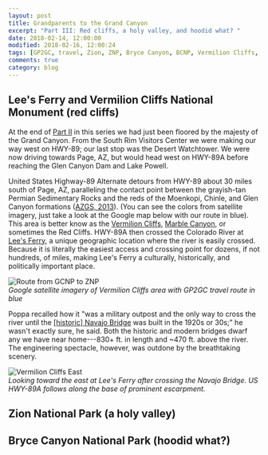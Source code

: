 ```yaml
---
layout: post
title: Grandparents to the Grand Canyon
excerpt: "Part III: Red cliffs, a holy valley, and hoodid what? "
date: 2018-02-14, 12:00:00
modified: 2018-02-16, 12:00:24
tags: [GP2GC, travel, Zion, ZNP, Bryce Canyon, BCNP, Vermilion Cliffs, VCNM]
comments: true
category: blog
---
```


## Lee's Ferry and Vermilion Cliffs National Monument (red cliffs)

At the end of [Part II](https://aldridgecaleb.github.io/blog/GP2GC-II/) in this series we had just been floored by the majesty of the Grand Canyon. From the South Rim Visitors Center we were making our way west on HWY-89; our last stop was the Desert Watchtower. We were now driving towards Page, AZ, but would head west on HWY-89A before reaching the Glen Canyon Dam and Lake Powell.

United States Highway-89 Alternate detours from HWY-89 about 30 miles south of Page, AZ, paralleling the contact point between the grayish-tan Permian Sedimentary Rocks and the reds of the Moenkopi, Chinle, and Glen Canyon formations ([AZGS, 2013](http://data.azgs.az.gov/geologic-map-of-arizona/)). (You can see the colors from satellite imagery, just take a look at the Google map below with our route in blue). This area is better know as the [Vermilion Cliffs](https://www.blm.gov/visit/vermilion-cliffs), [Marble Canyon](http://www.americansouthwest.net/arizona/vermilion_cliffs/national_monument.html), or sometimes the Red Cliffs. HWY-89A then crossed the Colorado River at [Lee's Ferry](https://en.wikipedia.org/wiki/Lee%27s_Ferry), a unique geographic location where the river is easily crossed. Because it is literally the easiest access and crossing point for dozens, if not hundreds, of miles, making Lee's Ferry a culturally, historically, and politically important place.

![Route from GCNP to ZNP](https://www.flickr.com/photos/156395345@N03/shares/9Y33z3)  
*Google satellite imagery of Vermilion Cliffs area with GP2GC travel route in blue*

Poppa recalled how it "was a military outpost and the only way to cross the river until the [[historic] Navajo Bridge](https://www.nps.gov/glca/learn/historyculture/navajobridge.htm) was built in the 1920s or 30s;" he wasn't exactly sure, he said. Both the historic and modern bridges dwarf any we have near home---830+ ft. in length and ~470 ft. above the river. The engineering spectacle, however, was outdone by the breathtaking scenery.

![Vermilion Cliffs East](https://farm5.staticflickr.com/4720/26491288438_c741180429_b.jpg)  
*Looking toward the east at Lee's Ferry after crossing the Navajo Bridge. US HWY-89A follows along the base of prominent escarpment.*


## Zion National Park (a holy valley)


## Bryce Canyon National Park (hoodid what?)
